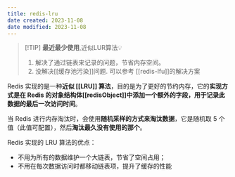 ```yaml
---
title: redis-lru
date created: 2023-11-08
date modified: 2023-11-08
---
```

> [!TIP] **最近最少使用**,近似LUR算法💡
> 1. 解决了通过链表来记录的问题，节省内存空间。
> 2. 没解决[[缓存池污染]]问题. 可以参考 [[redis-lfu]]的解决方案

Redis 实现的是一种**近似 [[LRU]] 算法**，目的是为了更好的节约内存，它的**实现方式是在 Redis 的对象结构体[[redisObject]]中添加一个额外的字段，用于记录此数据的最后一次访问时间**。

当 Redis 进行内存淘汰时，会使用**随机采样的方式来淘汰数据**，它是随机取 5 个值（此值可配置），然后**淘汰最久没有使用的那个**。

Redis 实现的 LRU 算法的优点：

- 不用为所有的数据维护一个大链表，节省了空间占用；
- 不用在每次数据访问时都移动链表项，提升了缓存的性能
